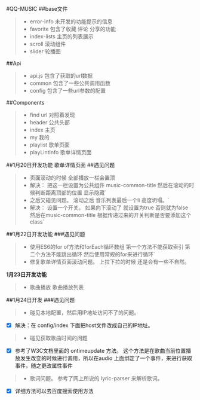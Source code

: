 #QQ-MUSIC
##base文件
  > * error-info  未开发的功能提示的信息
  > * favorite 包含了收藏  评论 分享的功能
  > * index-lists 主页的列表展示
  > * scroll  滚动组件
  > * slider  轮播图


##Api
  > * api.js 包含了获取的url数据
  > * common  包含了一些公共调用函数
  > * config 包含了一些url参数的配置


##Components
  > * find  url 对照着发现
  > * header  公共头部
  > * index   主页
  > * my  我的
  > * playlist  歌单页面
  > * playLintInfo  歌单详情页面


##1月20日开发功能   歌单详情页面
##遇见问题
  > * 页面滚动的时候 全部播放一栏会置顶
  > * 解决： 把这一栏设置为公共组件 music-common-title  然后在滚动的时候判断距离顶部的位置 显示隐藏`
  > * 之后又碰见问题。  滚动之后  音乐列表最后一个li  高度坍塌。`
  > * 解决： 设置一个开关。  如果向下滚动了 就设置为true  否则就为false 然后在music-common-title 根据传递过来的开关判断是否要添加这个class`
  
##1月22日开发功能
###遇见问题
  > * 使用ES6的for of方法和forEach循环数组 第一个方法不能获取索引 第二个方法不能跳出循环 然后使用常规的for来进行循环`
  > * 修复歌单详情页面滚动问题。  上拉下拉的时候 还是会有一些不自然。

**1月23日开发功能**
  > * 歌曲播放  歌曲播放列表

##1月24日开发
###遇见问题
 > * 碰见本地配置，然后用IP地址访问不了的问题。
 - [x] 解决：在 config/index 下面把host文件改成自己的IP地址。
 > * 碰见获取歌曲时间的问题  
 - [x] 参考了W3C文档里面的 ontimeupdate 方法。  这个方法是在歌曲当前位置播放发生改变的时候进行调用，所以在audio 上面绑定了一个事件，来进行获取事件，随之更改属性事件
 > * 歌词问题。  参考了网上所说的 lyric-parser 来解析歌词。
 - [x] 详细方法可以去百度搜索使用方法
